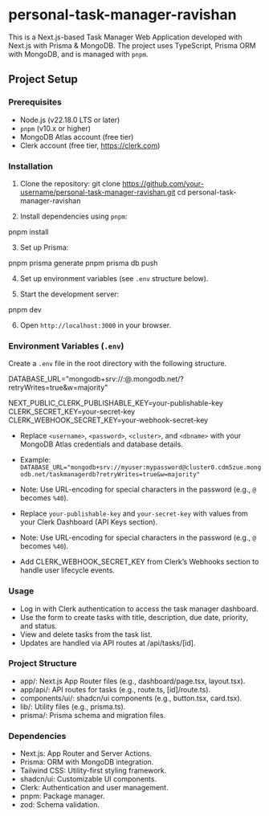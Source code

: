 # personal-task-manager-ravishan

This is a Next.js-based Task Manager Web Application developed with Next.js with Prisma & MongoDB. The project uses TypeScript, Prisma ORM with MongoDB, and is managed with `pnpm`.

## Project Setup

### Prerequisites
- Node.js (v22.18.0 LTS or later)
- `pnpm` (v10.x or higher)
- MongoDB Atlas account (free tier)
- Clerk account (free tier, https://clerk.com)

### Installation
1. Clone the repository:
git clone https://github.com/your-username/personal-task-manager-ravishan.git
cd personal-task-manager-ravishan

2. Install dependencies using `pnpm`:

pnpm install

3. Set up Prisma:

pnpm prisma generate
pnpm prisma db push

4. Set up environment variables (see `.env` structure below).

5. Start the development server:

pnpm dev

6. Open `http://localhost:3000` in your browser.

### Environment Variables (`.env`)
Create a `.env` file in the root directory with the following structure.

DATABASE_URL="mongodb+srv://<username>:<password>@<cluster>.mongodb.net/<dbname>?retryWrites=true&#x26;w=majority"</dbname></cluster></password></username>

NEXT_PUBLIC_CLERK_PUBLISHABLE_KEY=your-publishable-key
CLERK_SECRET_KEY=your-secret-key
CLERK_WEBHOOK_SECRET_KEY=your-webhook-secret-key



- Replace `<username>`, `<password>`, `<cluster>`, and `<dbname>` with your MongoDB Atlas credentials and database details.
- Example: `DATABASE_URL="mongodb+srv://myuser:mypassword@cluster0.cdm5zue.mongodb.net/taskmanagerdb?retryWrites=true&w=majority"`
- Note: Use URL-encoding for special characters in the password (e.g., `@` becomes `%40`).

- Replace `your-publishable-key` and `your-secret-key` with values from your Clerk Dashboard (API Keys section).
- Note: Use URL-encoding for special characters in the password (e.g., `@` becomes `%40`).
- Add CLERK_WEBHOOK_SECRET_KEY from Clerk’s Webhooks section to handle user lifecycle events.

### Usage

- Log in with Clerk authentication to access the task manager dashboard.
- Use the form to create tasks with title, description, due date, priority, and status.
- View and delete tasks from the task list.
- Updates are handled via API routes at /api/tasks/[id].

### Project Structure

- app/: Next.js App Router files (e.g., dashboard/page.tsx, layout.tsx).
- app/api/: API routes for tasks (e.g., route.ts, [id]/route.ts).
- components/ui/: shadcn/ui components (e.g., button.tsx, card.tsx).
- lib/: Utility files (e.g., prisma.ts).
- prisma/: Prisma schema and migration files.

### Dependencies

- Next.js: App Router and Server Actions.
- Prisma: ORM with MongoDB integration.
- Tailwind CSS: Utility-first styling framework.
- shadcn/ui: Customizable UI components.
- Clerk: Authentication and user management.
- pnpm: Package manager.
- zod: Schema validation.
